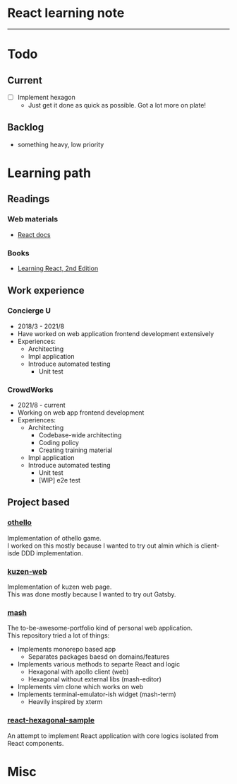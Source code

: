 <!--
{
  "type": "learn",
  "tags": ["react"]
}
-->
# React learning note

---

# Todo
## Current
- [ ] Implement hexagon
    - Just get it done as quick as possible. Got a lot more on plate!

## Backlog
- something heavy, low priority


# Learning path
## Readings
### Web materials
- [React docs](https://beta.reactjs.org/)

### Books
- [Learning React, 2nd Edition](https://www.oreilly.com/library/view/learning-react-2nd/9781492051718/)

## Work experience
### Concierge U
- 2018/3 - 2021/8
- Have worked on web application frontend development extensively
- Experiences:
    - Architecting
    - Impl application
    - Introduce automated testing
        - Unit test

### CrowdWorks
- 2021/8 - current
- Working on web app frontend development
- Experiences:
    - Architecting
        - Codebase-wide architecting
        - Coding policy
        - Creating training material
    - Impl application
    - Introduce automated testing
        - Unit test
        - [WIP] e2e test

## Project based
### [othello](https://github.com/eiji03aero/othello)
Implementation of othello game.  
I worked on this mostly because I wanted to try out almin which is client-isde DDD implementation.

### [kuzen-web](https://github.com/eiji03aero/kuzen-web)
Implementation of kuzen web page.  
This was done mostly because I wanted to try out Gatsby.

### [mash](https://github.com/eiji03aero/mash)
The to-be-awesome-portfolio kind of personal web application.  
This repository tried a lot of things:

- Implements monorepo based app
    - Separates packages baesd on domains/features
- Implements various methods to separte React and logic
    - Hexagonal with apollo client (web)
    - Hexagonal without external libs (mash-editor)
- Implements vim clone which works on web
- Implements terminal-emulator-ish widget (mash-term)
    - Heavily inspired by xterm

### [react-hexagonal-sample](https://github.com/eiji03aero/react-hexagonal-sample)
An attempt to implement React application with core logics isolated from React components.

# Misc
